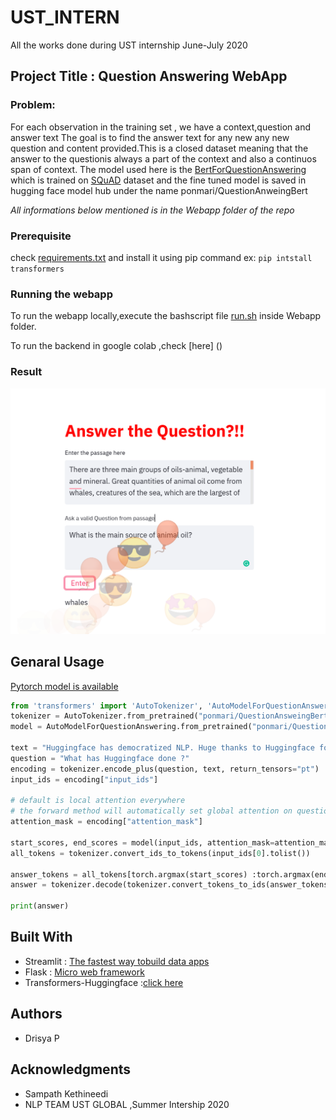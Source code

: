 # UST_INTERN
 All the works done during UST internship June-July 2020


## Project Title : Question Answering WebApp

### Problem: 
For each observation in the training set , we have a context,question and answer text
The goal is to find the answer text for any new any new question and content provided.This is a closed dataset meaning that the answer to the questionis always a part of the context and also a continuos span of context.
The model used here is the [BertForQuestionAnswering](https://huggingface.co/transformers/model_doc/bert.html#bertforquestionanswering) which is trained on [SQuAD](https://rajpurkar.github.io/SQuAD-explorer/) dataset and the fine tuned model is saved in hugging face model hub under the name ponmari/QuestionAnweingBert

*All informations below mentioned is in the Webapp folder of the repo*

### Prerequisite

check [requirements.txt](https://github.com/Drisya-Ponmari/UST_INTERN/blob/master/Webapp/requirements.txt) and install it using pip command
ex: ``` pip intstall transformers ```


### Running the webapp
To run the webapp locally,execute the bashscript file [run.sh](https://github.com/Drisya-Ponmari/UST_INTERN/blob/master/Webapp/run.sh) inside Webapp folder.

To run the backend in google colab ,check [here] ()

### Result

![Result](Webapp/result.png)


## Genaral Usage
[Pytorch model is available](https://huggingface.co/ponmari/QuestionAnsweingBert)


```python
from 'transformers' import 'AutoTokenizer', 'AutoModelForQuestionAnswering'
tokenizer = AutoTokenizer.from_pretrained("ponmari/QuestionAnsweingBert")
model = AutoModelForQuestionAnswering.from_pretrained("ponmari/QuestionAnsweingBert")

text = "Huggingface has democratized NLP. Huge thanks to Huggingface for this."
question = "What has Huggingface done ?"
encoding = tokenizer.encode_plus(question, text, return_tensors="pt")
input_ids = encoding["input_ids"]

# default is local attention everywhere
# the forward method will automatically set global attention on question tokens
attention_mask = encoding["attention_mask"]

start_scores, end_scores = model(input_ids, attention_mask=attention_mask)
all_tokens = tokenizer.convert_ids_to_tokens(input_ids[0].tolist())

answer_tokens = all_tokens[torch.argmax(start_scores) :torch.argmax(end_scores)+1]
answer = tokenizer.decode(tokenizer.convert_tokens_to_ids(answer_tokens))

print(answer)
```
## Built With
* Streamlit                : [The fastest way tobuild data apps](https://www.streamlit.io)
* Flask                    : [Micro web framework](https://flask.palletsprojects.com/en/1.1.x/)
* Transformers-Huggingface :[click here](https://huggingface.co/transformers/)

## Authors
* Drisya P

## Acknowledgments
* Sampath Kethineedi
* NLP TEAM UST GLOBAL ,Summer Intership 2020
